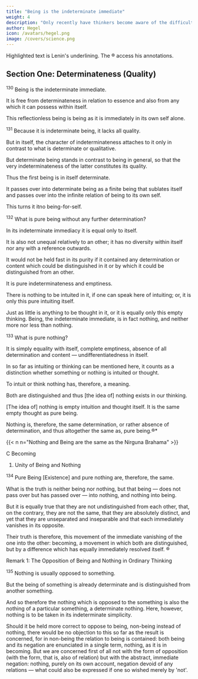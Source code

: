 ```yaml
---
title: "Being is the indeterminate immediate"
weight: 4
description: "Only recently have thinkers become aware of the difficulty of finding a beginning in philosophy"
author: Hegel
icon: /avatars/hegel.png
image: /covers/science.png
---
```




Highlighted text is Lenin's underlining. The ® access his annotations.

<!-- Volume One: The Objective Logic
Book One: The Doctrine of Being
Quality - Quantity - Measure -->

## Section One: Determinateness (Quality)


<sup>130</sup> Being is the indeterminate immediate.

It is free from determinateness in relation to essence and also from any which it can possess within itself.

This reflectionless being is being as it is immediately in its own self alone.


<sup>131</sup> Because it is indeterminate being, it lacks all quality.

But in itself, the character of indeterminateness attaches to it only in contrast to what is determinate or qualitative. 

But determinate being stands in contrast to being in general, so that the very indeterminateness of the latter constitutes its quality. 

Thus the first being is in itself determinate. 

It passes over into determinate being as a finite being that sublates itself and passes over into the infinite relation of being to its own self.

This turns it itno being-for-self.

<!-- Chapter 1 Being
A Being -->


<sup>132</sup> What is pure being without any further determination?

In its indeterminate immediacy it is equal only to itself. 

It is also not unequal relatively to an other; it has no diversity within itself nor any with a reference outwards. 

It would not be held fast in its purity if it contained any determination or content which could be distinguished in it or by which it could be distinguished from an other. 

It is pure indeterminateness and emptiness. 

There is nothing to be intuited in it, if one can speak here of intuiting; or, it is only this pure intuiting itself. 

Just as little is anything to be thought in it, or it is equally only this empty thinking. Being, the indeterminate immediate, is in fact nothing, and neither more nor less than nothing.


<!-- B Nothing -->

<sup>133</sup> What is pure nothing?

It is simply equality with itself, complete emptiness, absence of all determination and content — undifferentiatedness in itself. 

In so far as intuiting or thinking can be mentioned here, it counts as a distinction whether something or nothing is intuited or thought. 

To intuit or think nothing has, therefore, a meaning.

Both are distinguished and thus [the idea of] nothing  exists in our thinking.

[The idea of] nothing is empty intuition and thought itself. It is the same empty thought as pure being.

Nothing is, therefore, the same determination, or rather absence of determination, and thus altogether the same as, pure being.®*

{{< n n="Nothing and Being are the same as the Nirguna Brahama" >}}



C Becoming

1. Unity of Being and Nothing

<sup>134</sup> Pure Being [Existence] and pure nothing are, therefore, the same.

What is the truth is neither being nor nothing, but that being — does not pass over but has passed over — into nothing, and nothing into being.

But it is equally true that they are not undistinguished from each other, that, on the contrary, they are not the same, that they are absolutely distinct, and yet that they are unseparated and inseparable and that each immediately vanishes in its opposite. 

Their truth is therefore, this movement of the immediate vanishing of the one into the other: becoming, a movement in which both are distinguished, but by a difference which has equally immediately resolved itself. ®


Remark 1: The Opposition of Being and Nothing in Ordinary Thinking


<sup>135</sup> Nothing is usually opposed to something.

But the being of something is already determinate and is distinguished from another something.

And so therefore the nothing which is opposed to the something is also the nothing of a particular something, a determinate nothing. Here, however, nothing is to be taken in its indeterminate simplicity. 

Should it be held more correct to oppose to being, non-being instead of nothing, there would be no objection to this so far as the result is concerned, for in non-being the relation to being is contained: both being and its negation are enunciated in a single term, nothing, as it is in becoming. But we are concerned first of all not with the form of opposition (with the form, that is, also of relation) but with the abstract, immediate negation: nothing, purely on its own account, negation devoid of any relations — what could also be expressed if one so wished merely by 'not'.


